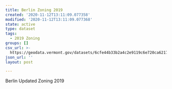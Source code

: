 ```yaml
---
title: Berlin Zoning 2019
created: '2020-11-12T13:11:09.077358'
modified: '2020-11-12T13:11:09.077368'
state: active
type: dataset
tags:
  - 2019 Zoning
groups: []
csv_url: >-
  https://geodata.vermont.gov/datasets/6cfe44b33b2a4c2e9119c6e720ca6217_0.csv?outSR=%7B%22latestWkid%22%3A32145%2C%22wkid%22%3A32145%7D
json_url: ''
layout: post

---
```

Berlin Updated Zoning 2019
